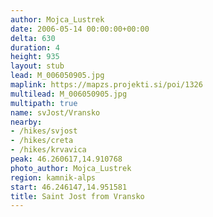 ```yaml
---
author: Mojca_Lustrek
date: 2006-05-14 00:00:00+00:00
delta: 630
duration: 4
height: 935
layout: stub
lead: M_006050905.jpg
maplink: https://mapzs.projekti.si/poi/1326
multilead: M_006050905.jpg
multipath: true
name: svJost/Vransko
nearby:
- /hikes/svjost
- /hikes/creta
- /hikes/krvavica
peak: 46.260617,14.910768
photo_author: Mojca_Lustrek
region: kamnik-alps
start: 46.246147,14.951581
title: Saint Jost from Vransko
---
```

